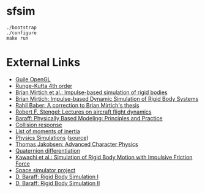 # sfsim

```
./bootstrap
./configure
make run
```

# External Links

* [Guile OpenGL](https://github.com/guildhall/guile-opengl)
* [Runge-Kutta 4th order](https://en.wikipedia.org/wiki/Runge%E2%80%93Kutta_methods)
* [Brian Mirtich et al.: Impulse-based simulation of rigid bodies](https://people.eecs.berkeley.edu/~jfc/mirtich/thesis/mirtichThesis.pdf)
* [Brian Mirtich: Impulse-based Dynamic Simulation of Rigid Body Systems](http://www.kuffner.org/james/software/dynamics/mirtich/)
* [Rahil Baber: A correction to Brian Mirtich's thesis](https://www.euclideanspace.com/physics/dynamics/collision/practical/RahilBaberCorrectionToBrianMirtich.pdf)
* [Robert F. Stengel: Lectures on aircraft flight dynamics](http://www.princeton.edu/~stengel/MAE331Lectures.html)
* [Baraff: Physically Based Modeling: Principles and Practice](http://www.cs.cmu.edu/~baraff/sigcourse/)
* [Collision response](https://en.wikipedia.org/wiki/Collision_response)
* [List of moments of inertia](https://en.wikipedia.org/wiki/List_of_moments_of_inertia)
* [Physics Simulations](https://www.myphysicslab.com/) ([source](https://github.com/myphysicslab/myphysicslab))
* [Thomas Jakobsen: Advanced Character Physics](http://www.cs.cmu.edu/afs/cs/academic/class/15462-s13/www/lec_slides/Jakobsen.pdf)
* [Quaternion differentiation](https://fgiesen.wordpress.com/2012/08/24/quaternion-differentiation/)
* [Kawachi et al.: Simulation of Rigid Body Motion with Impulsive Friction Force](http://citeseerx.ist.psu.edu/viewdoc/download?doi=10.1.1.130.6905&rep=rep1&type=pdf)
* [Space simulator project](http://www.spacesimulator.net/tutorials/)
* [D. Baraff: Rigid Body Simulation I](https://www.cs.cmu.edu/~baraff/sigcourse/notesd1.pdf)
* [D. Baraff: Rigid Body Simulation II](https://www.cs.cmu.edu/~baraff/sigcourse/notesd2.pdf)
